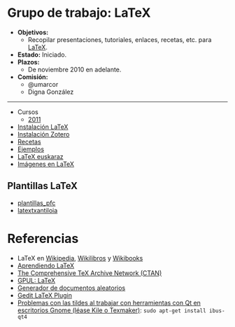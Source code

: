 # Grupo de trabajo: LaTeX

- **Objetivos:**
  - Recopilar presentaciones, tutoriales, enlaces, recetas, etc. para [LaTeX](http://es.wikipedia.org/wiki/LaTeX).
- **Estado:** Iniciado.
- **Plazos:**
  - De noviembre 2010 en adelante.
- **Comisión:**
  - @umarcor
  - Digna González

---

- Cursos
  - [2011](pages/cursos_2011.txt)
- [Instalación LaTeX](pages/instalacion.txt)
- [Instalación Zotero](pages/instalacion_zotero.txt)
- [Recetas](pages/recetas.txt)
- [Ejemplos](pages/ejemplos.txt)
- [LaTeX euskaraz](pages/euskera.txt)
- [Imágenes en LaTeX](pages/imagenes.txt)

## Plantillas LaTeX

- [plantillas_pfc](pages/plantillas_pfc/)
- [latextxantiloia](media/latextxantiloia_umartinez012/)

# Referencias

- LaTeX en [Wikipedia](http://es.wikipedia.org/wiki/LaTeX), [Wikilibros](http://es.wikibooks.org/wiki/Latex) y [Wikibooks](http://en.wikibooks.org/wiki/Latex)
- [Aprendiendo LaTeX](http://minisconlatex.blogspot.com/)
- [The Com­pre­hen­sive TeX Archive Net­work (CTAN)](http://www.ctan.org/)
- [GPUL: LaTeX](http://gpul.org/latex)
- [Generador de documentos aleatorios](http://pdos.csail.mit.edu/scigen/)
- [Gedit LaTeX Plugin](http://www.michaels-website.de/gedit-latex-plugin/)
- [Problemas con las tildes al trabajar con herramientas con Qt en escritorios Gnome (léase Kile o Texmaker)](http://code.google.com/p/texmaker/issues/detail?id=86): `sudo apt-get install ibus-qt4`
